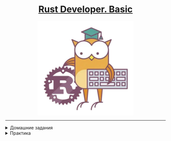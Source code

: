 <h1 style="text-align: center;"> 
<a href="https://otus.ru/lessons/rust-developer-basic/">Rust Developer. Basic</a>
</h1>

[//]: # (![]&#40;./docs/img.png =250x&#41;)

<img src="./docs/img.png" width="300" height="300"  style="display: block; margin-left: auto; margin-right: auto;" />

---

<details>
<summary>Домашние задания</summary>

1. [ Чиним, собираем и запускаем приложение](./docs/hw1.md)
2. [ Реализация функции](./docs/hw2.md)
3. [ Работа с кодом](./docs/hw3.md)
4. [ Заимствование](./docs/hw4.md)
5. [ Процедурный/объективный код](./docs/hw5.md)
6. [ Работа с кодом: дублирование кода](./docs/hw6.md)
7. [ Компилятор](./docs/hw7.md)
9. [ ToDo](./docs/hw9.md)

</details>


<details>
<summary>Практика</summary>

* [Практика написания кода](./docs/PROBLEMS.md)
* [Практика на владение и заимствование](./docs/Practice_1.md)

</details>
